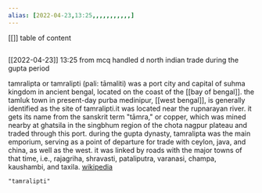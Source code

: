 ```yaml
---
alias: [2022-04-23,13:25,,,,,,,,,,,]
---
```

[[]]
table of content
```toc
```

[[2022-04-23]] 13:25
from mcq
handled d north indian trade during the gupta period

tamralipta or tamralipti (pali: tāmaliti) was a port city and capital of suhma kingdom in ancient bengal, located on the coast of the [[bay of bengal]]. the tamluk town in present-day purba medinipur, [[west bengal]], is generally identified as the site of tamralipti.it was located near the rupnarayan river. it gets its name from the sanskrit term "tāmra," or copper, which was mined nearby at ghatsila in the singbhum region of the chota nagpur plateau and traded through this port. during the gupta dynasty, tamralipta was the main emporium, serving as a point of departure for trade with ceylon, java, and china, as well as the west. it was linked by roads with the major towns of that time, i.e., rajagriha, shravasti, pataliputra, varanasi, champa, kaushambi, and taxila.
[wikipedia](https://en.wikipedia.org/wiki/tamralipta)
```query
"tamralipti"
```